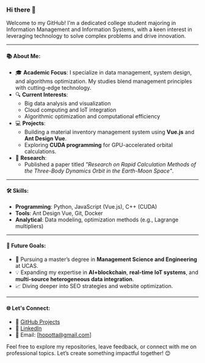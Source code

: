 ### Hi there 👋

Welcome to my GitHub! I'm a dedicated college student majoring in Information Management and Information Systems, with a keen interest in leveraging technology to solve complex problems and drive innovation.  

---

#### 📚 About Me:  
- 🎓 **Academic Focus**: I specialize in data management, system design, and algorithms optimization. My studies blend management principles with cutting-edge technology.  
- 🔍 **Current Interests**:  
  - Big data analysis and visualization  
  - Cloud computing and IoT integration  
  - Algorithmic optimization and computational efficiency  
- 💻 **Projects**:  
  - Building a material inventory management system using **Vue.js** and **Ant Design Vue**.  
  - Exploring **CUDA programming** for GPU-accelerated orbital calculations.  
- 📜 **Research**:  
  - Published a paper titled *"Research on Rapid Calculation Methods of the Three-Body Dynamics Orbit in the Earth-Moon Space"*.  

---

#### 🛠️ Skills:  
- **Programming**: Python, JavaScript (Vue.js), C++ (CUDA)  
- **Tools**: Ant Design Vue, Git, Docker  
- **Analytical**: Data modeling, optimization methods (e.g., Lagrange multipliers)  

---

#### 🚀 Future Goals:  
- 🌟 Pursuing a master’s degree in **Management Science and Engineering** at UCAS.  
- 💡 Expanding my expertise in **AI+blockchain**, **real-time IoT systems**, and **multi-source heterogeneous data integration**.  
- 📈 Diving deeper into SEO strategies and website optimization.  

---

#### 🌐 Let's Connect:  
- 🌟 [GitHub Projects](#)  
- 🔗 [LinkedIn](#)  
- 📧 Email: [hopotta@gmail.com]  

Feel free to explore my repositories, leave feedback, or connect with me on professional topics. Let’s create something impactful together! 😊  

<!--
**Hopotta/hopotta** is a ✨ _special_ ✨ repository because its `README.md` (this file) appears on your GitHub profile.

Here are some ideas to get you started:

- 🔭 I’m currently working on ...
- 🌱 I’m currently learning ...
- 👯 I’m looking to collaborate on ...
- 🤔 I’m looking for help with ...
- 💬 Ask me about ...
- 📫 How to reach me: ...
- 😄 Pronouns: ...
- ⚡ Fun fact: ...
-->
